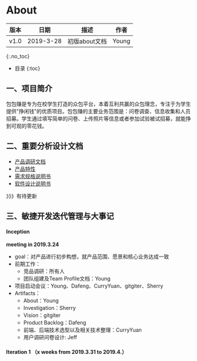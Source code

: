 # About

| 版本 | 日期      | 描述          | 作者  |
| ---- | --------- | ------------- | ----- |
| v1.0 | 2019-3-28 | 初版about文档 | Young |

{:.no_toc}

- 目录 {:toc}

## 一、项目简介

包包赚是专为在校学生打造的众包平台，本着互利共赢的众包理念，专注于为学生提供"挣闲钱"的优质项目。包包赚的主要业务范围是：问卷调查、信息收集和人员招募。学生通过填写简单的问卷、上传照片等信息或者参加试验被试招募，就能挣到可观的零花钱。

## 二、重要分析设计文档

- [产品调研文档](https://github.com/swsad-dalaotelephone/docs/blob/gh-pages/产品调研文档_v1.0.md)
- [产品特性](https://github.com/swsad-dalaotelephone/docs/blob/gh-pages/product_backlog)
- [需求规格说明书](https://github.com/swsad-dalaotelephone/docs/blob/gh-pages)
- [软件设计说明书](https://github.com/swsad-dalaotelephone/docs/blob/gh-pages)

》》》有待更新

## 三、敏捷开发迭代管理与大事记

#### Inception

**meeting in 2019.3.24**

- goal：对产品进行初步构想，就产品范围、愿景和核心业务达成一致
- 前期工作：
  - 竞品调研：所有人
  - 团队组建及Team Profile文档：Young
- 项目启动会议：Young、Dafeng、CurryYuan、gitgiter、Sherry
- Artifacts：
  - About：Young
  - Investigation：Sherry
  - Vision：gitgiter
  - Product Backlog：Dafeng
  - 前端、后端技术选型以及相关技术整理：CurryYuan
  - 用户调研问卷设计: Jeff

#### Iteration 1 （x weeks from 2019.3.31 to 2019.4.）